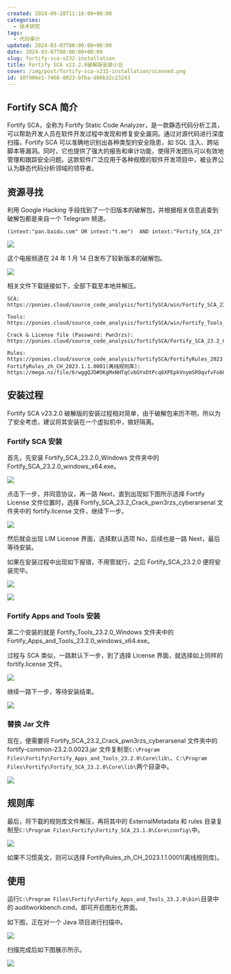 ```yaml
---
created: 2024-09-28T11:16:00+00:00
categories:
  - 技术研究
tags:
  - 代码审计
updated: 2024-03-07T00:00:00+00:00
date: 2024-03-07T00:00:00+00:00
slug: fortify-sca-v232-installation
title: Fortify SCA v23.2.0破解版安装小记
cover: /img/post/fortify-sca-v232-installation/scanned.png
id: 10f906e1-7468-8023-bfba-d00b32c23243
---
```


## Fortify SCA 简介

Fortify SCA，全称为 Fortify Static Code Analyzer，是一款静态代码分析工具，可以帮助开发人员在软件开发过程中发现和修复安全漏洞。通过对源代码进行深度扫描，Fortify SCA 可以准确地识别出各种类型的安全隐患，如 SQL 注入、跨站脚本等漏洞。同时，它也提供了强大的报告和审计功能，使得开发团队可以有效地管理和跟踪安全问题。这款软件广泛应用于各种规模的软件开发项目中，被业界公认为静态代码分析领域的领导者。

## 资源寻找

利用 Google Hacking 手段找到了一个旧版本的破解包，并根据相关信息追查到破解包都是来自一个 Telegram 频道。

```text
(intext:"pan.baidu.com" OR intext:"t.me")  AND intext:"Fortify_SCA_23"
```

![](/img/post/fortify-sca-v232-installation/google-hacking.png)

这个电报频道在 24 年 1 月 14 日发布了较新版本的破解包。

![](/img/post/fortify-sca-v232-installation/telegram.png)

相关文件下载链接如下，全部下载至本地并解压。

```
SCA: 
https://ponies.cloud/source_code_analysis/fortifySCA/win/Fortify_SCA_23.2.0_Windows.zip

Tools: 
https://ponies.cloud/source_code_analysis/fortifySCA/win/Fortify_Tools_23.2.0_Windows.zip

Crack & License file (Password: Pwn3rzs):
https://ponies.cloud/source_code_analysis/fortifySCA/Fortify_SCA_23.2_Crack_pwn3rzs_cyberarsenal.7z

Rules:
https://ponies.cloud/source_code_analysis/fortifySCA/FortifyRules_2023.3.0.0006_en.zip
FortifyRules_zh_CH_2023.1.1.0001(离线规则库): https://mega.nz/file/6rwggQJD#OKgMxNHTqCvbGYxDtPcq6XPEpkVnymSR9qvfvFo6QMk
```

## 安装过程

Fortify SCA v23.2.0 破解版的安装过程相对简单，由于破解包来历不明，所以为了安全考虑，建议将其安装在一个虚拟机中，做好隔离。

### Fortify SCA 安装

首先，先安装 Fortify_SCA_23.2.0_Windows 文件夹中的 Fortify_SCA_23.2.0_windows_x64.exe。

![](/img/post/fortify-sca-v232-installation/sca-installation.png)

点击下一步，并同意协议，再一路 Next，直到出现如下图所示选择 Fortify License 文件位置时，选择 Fortify_SCA_23.2_Crack_pwn3rzs_cyberarsenal 文件夹中的 fortify.license 文件，继续下一步。

![](/img/post/fortify-sca-v232-installation/sca-license.png)

然后就会出现 LIM License 界面，选择默认选项 No，后续也是一路 Next，最后等待安装。

如果在安装过程中出现如下报错，不用管就行，之后 Fortify_SCA_23.2.0 便将安装完毕。

![](/img/post/fortify-sca-v232-installation/update-failed.png)

![](/img/post/fortify-sca-v232-installation/sca-installed.png)

### Fortify Apps and Tools 安装

第二个安装的就是 Fortify_Tools_23.2.0_Windows 文件夹中的 Fortify_Apps_and_Tools_23.2.0_windows_x64.exe。

过程与 SCA 类似，一路默认下一步，到了选择 License 界面，就选择如上同样的 fortify.license 文件。

![](/img/post/fortify-sca-v232-installation/apps-license.png)

继续一路下一步，等待安装结束。

![](/img/post/fortify-sca-v232-installation/apps-installed.png)

### 替换 Jar 文件

现在，便需要将 Fortify_SCA_23.2_Crack_pwn3rzs_cyberarsenal 文件夹中的 fortify-common-23.2.0.0023.jar 文件复制至`C:\Program Files\Fortify\Fortify_Apps_and_Tools_23.2.0\Core\lib\`、`C:\Program Files\Fortify\Fortify_SCA_23.2.0\Core\lib\`两个目录中。

![](/img/post/fortify-sca-v232-installation/replace.png)

## 规则库

最后，将下载的规则库文件解压，再将其中的 ExternalMetadata 和 rules 目录复制至`C:\Program Files\Fortify\Fortify_SCA_23.1.0\Core\config\`中。

![](/img/post/fortify-sca-v232-installation/rule.png)

如果不习惯英文，则可以选择 FortifyRules_zh_CH_2023.1.1.0001(离线规则库)。

## 使用

运行`C:\Program Files\Fortify\Fortify_Apps_and_Tools_23.2.0\bin\`目录中的 auditworkbench.cmd，即可开启图形化界面。

如下图，正在对一个 Java 项目进行扫描中。

![](/img/post/fortify-sca-v232-installation/scanning.png)

扫描完成后如下图展示所示。

![](/img/post/fortify-sca-v232-installation/scanned.png)